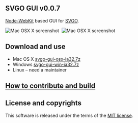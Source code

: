 ## SVGO GUI v0.0.7

[Node-WebKit](https://github.com/rogerwang/node-webkit) based GUI for [SVGO](https://github.com/svg/svgo).

![Mac OSX X screenshot](https://raw.github.com/svg/svgo-gui/master/screenshots/1.png)&nbsp;&nbsp;![Mac OSX X screenshot](https://raw.github.com/svg/svgo-gui/master/screenshots/2.png)

## Download and use

* Mac OS X [svgo-gui-osx-ia32.7z](http://goo.gl/0Qu9B)
* Windows [svgo-gui-win-ia32.7z](http://goo.gl/zuPkL)
* Linux – need a maintainer

## [How to contribute and build](https://github.com/svg/svgo-gui/blob/master/docs/how-to-contribute-and-build/en.md)

## License and copyrights

This software is released under the terms of the [MIT license](https://github.com/svg/svgo-gui/blob/master/LICENSE).